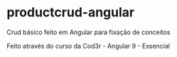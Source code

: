# productcrud-angular
Crud básico feito em Angular para fixação de conceitos

Feito através do curso da Cod3r - Angular 9 - Essencial
